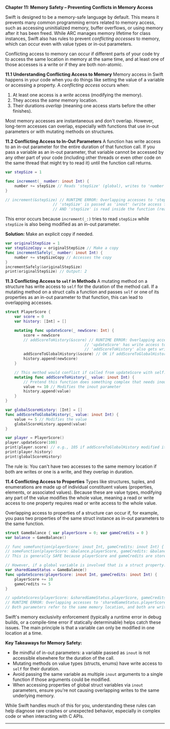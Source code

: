 **Chapter 11: Memory Safety – Preventing Conflicts in Memory Access**

Swift is designed to be a memory-safe language by default. This means it prevents many common programming errors related to memory access, such as accessing uninitialized memory, buffer overflows, or using memory after it has been freed. While ARC manages memory lifetime for class instances, Swift also has rules to prevent *conflicting accesses* to memory, which can occur even with value types or in-out parameters.

Conflicting access to memory can occur if different parts of your code try to access the same location in memory at the same time, and at least one of those accesses is a write or if they are both non-atomic.

**11.1 Understanding Conflicting Access to Memory**
Memory access in Swift happens in your code when you do things like setting the value of a variable or accessing a property. A *conflicting access* occurs when:
1.  At least one access is a *write* access (modifying the memory).
2.  They access the *same* memory location.
3.  Their durations *overlap* (meaning one access starts before the other finishes).

Most memory accesses are instantaneous and don't overlap. However, long-term accesses can overlap, especially with functions that use in-out parameters or with mutating methods on structures.

**11.2 Conflicting Access to In-Out Parameters**
A function has write access to an in-out parameter for the entire duration of that function call. If you pass a variable as an in-out parameter, that variable cannot be accessed by any other part of your code (including other threads or even other code on the same thread that might try to read it) until the function call returns.

```swift
var stepSize = 1

func increment(_ number: inout Int) {
    number += stepSize // Reads 'stepSize' (global), writes to 'number'
}

// increment(&stepSize) // RUNTIME ERROR: Overlapping accesses to 'stepSize'.
                     // 'stepSize' is passed as 'inout' (write access for duration of call)
                     // AND 'stepSize' is read inside the function (read access overlaps with write)
```
This error occurs because `increment(_:)` tries to read `stepSize` while `stepSize` is also being modified as an in-out parameter.

**Solution:** Make an explicit copy if needed.
```swift
var originalStepSize = 1
var stepSizeCopy = originalStepSize // Make a copy
func incrementSafely(_ number: inout Int) {
    number += stepSizeCopy // Accesses the copy
}
incrementSafely(&originalStepSize)
print(originalStepSize) // Output: 2
```

**11.3 Conflicting Access to `self` in Methods**
A mutating method on a structure has write access to `self` for the duration of the method call.
If a mutating method on a struct calls a function and passes `self` or one of its properties as an in-out parameter to that function, this can lead to overlapping accesses.

```swift
struct PlayerScore {
    var score = 0
    var history: [Int] = []

    mutating func updateScore(_ newScore: Int) {
        score = newScore
        // addScoreToHistory(&score) // RUNTIME ERROR: Overlapping access to 'self.score'
                                   // 'updateScore' has write access to 'self' (and thus 'self.score')
                                   // 'addScoreToHistory' also gets write access to 'self.score' via inout
        addScoreToGlobalHistory(&score) // OK if addScoreToGlobalHistory doesn't access self.score
        history.append(newScore)
    }

    // This method would conflict if called from updateScore with self.score
    mutating func addScoreToHistory(_ value: inout Int) {
        // Pretend this function does something complex that needs inout access
        value += 10 // Modifies the inout parameter
        history.append(value)
    }
}

var globalScoreHistory: [Int] = []
func addScoreToGlobalHistory(_ value: inout Int) {
    value += 5 // Modifies the value
    globalScoreHistory.append(value)
}

var player = PlayerScore()
player.updateScore(100)
print(player.score) // e.g., 105 if addScoreToGlobalHistory modified it
print(player.history)
print(globalScoreHistory)
```
The rule is: You can't have two accesses to the same memory location if both are writes or one is a write, and they overlap in duration.

**11.4 Conflicting Access to Properties**
Types like structures, tuples, and enumerations are made up of individual constituent values (properties, elements, or associated values). Because these are value types, modifying any part of the value modifies the whole value, meaning a read or write access to one property requires read or write access to the whole value.

Overlapping access to properties of a structure can occur if, for example, you pass two properties of the same struct instance as in-out parameters to the same function.

```swift
struct GameBalance { var playerScore = 0; var gameCredits = 0 }
var balance = GameBalance()

// func someFunction(playerScore: inout Int, gameCredits: inout Int) { /* ... */ }
// someFunction(playerScore: &balance.playerScore, gameCredits: &balance.gameCredits)
// This is generally SAFE because playerScore and gameCredits are stored in different memory locations.

// However, if a global variable is involved that is a struct property:
var sharedGameStatus = GameBalance()
func updateScores(playerScore: inout Int, gameCredits: inout Int) {
    playerScore += 10
    gameCredits += 5
}

// updateScores(playerScore: &sharedGameStatus.playerScore, gameCredits: &sharedGameStatus.playerScore)
// RUNTIME ERROR: Overlapping accesses to 'sharedGameStatus.playerScore'.
// Both parameters refer to the same memory location, and both are write accesses within the function.
```
Swift's memory exclusivity enforcement (typically a runtime error in debug builds, or a compile-time error if statically determinable) helps catch these issues. The main principle is that a variable can only be modified in one location at a time.

**Key Takeaways for Memory Safety:**
*   Be mindful of in-out parameters: a variable passed as `inout` is not accessible elsewhere for the duration of the call.
*   Mutating methods on value types (structs, enums) have write access to `self` for their duration.
*   Avoid passing the same variable as multiple `inout` arguments to a single function if those arguments could be modified.
*   When accessing properties of global struct variables via `inout` parameters, ensure you're not causing overlapping writes to the same underlying memory.

While Swift handles much of this for you, understanding these rules can help diagnose rare crashes or unexpected behavior, especially in complex code or when interacting with C APIs.

--- 